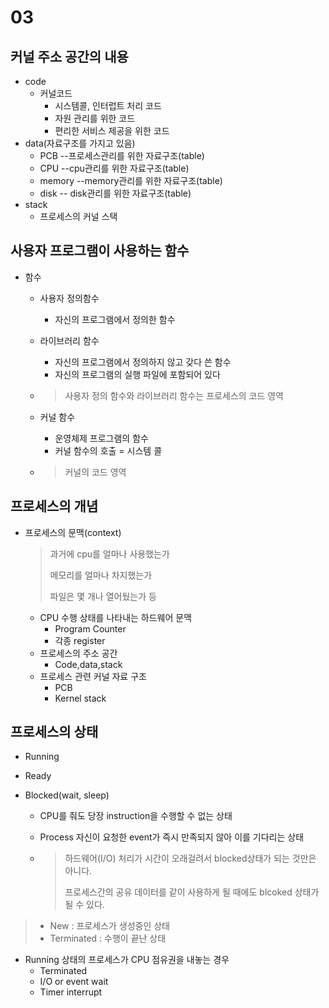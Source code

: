 # 03

## 커널 주소 공간의 내용

* code
  * 커널코드
    * 시스템콜, 인터럽트 처리 코드
    * 자원 관리를 위한 코드
    * 편리한 서비스 제공을 위한 코드
* data(자료구조를 가지고 있음)
  * PCB --프로세스관리를 위한 자료구조(table)
  * CPU --cpu관리를 위한 자료구조(table)
  * memory --memory관리를 위한 자료구조(table)
  * disk -- disk관리를 위한 자료구조(table)
* stack
  * 프로세스의 커널 스택

## 사용자 프로그램이 사용하는 함수

* 함수

  * 사용자 정의함수
    * 자신의 프로그램에서 정의한 함수
  * 라이브러리 함수
    * 자신의 프로그램에서 정의하지 않고 갖다 쓴 함수
    * 자신의 프로그램의 실행 파일에 포함되어 있다

  * > 사용자 정의 함수와 라이브러리 함수는 프로세스의 코드 영역

  * 커널 함수

    * 운영체제 프로그램의 함수
    * 커널 함수의 호출 = 시스템 콜 

  * > 커널의 코드 영역



## 프로세스의 개념

* 프로세스의 문맥(context)

  > 과거에 cpu를 얼마나 사용했는가
  >
  > 메모리를 얼마나 차지했는가
  >
  > 파일은 몇 개나 열어뒀는가 등

  * CPU 수행 상태를 나타내는 하드웨어 문맥
    * Program Counter
    * 각종 register
  * 프로세스의 주소 공간
    * Code,data,stack
  * 프로세스 관련 커널 자료 구조
    * PCB
    * Kernel stack

## 프로세스의 상태

* Running

* Ready

* Blocked(wait, sleep)

  * CPU를 줘도 당장 instruction을 수행할 수 없는 상태

  * Process 자신이 요청한 event가 즉시 만족되지 않아 이를 기다리는 상태

  * > 하드웨어(I/O) 처리가 시간이 오래걸려서 blocked상태가 되는 것만은 아니다.
    >
    > 프로세스간의 공유 데이터를 같이 사용하게 될 때에도 blcoked 상태가 될 수 있다.

> * New : 프로세스가 생성중인 상태
> * Terminated : 수행이 끝난 상태



* Running 상태의 프로세스가 CPU 점유권을 내놓는 경우
  * Terminated
  * I/O or event wait
  * Timer interrupt